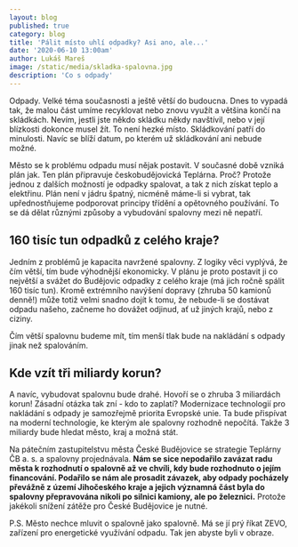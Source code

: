```yaml
---
layout: blog
published: true
category: blog
title: 'Pálit místo uhlí odpadky? Asi ano, ale...'
date: '2020-06-10 13:00am'
author: Lukáš Mareš
image: /static/media/skladka-spalovna.jpg
description: 'Co s odpady'
---
```

Odpady. Velké téma současnosti a ještě větší do budoucna. Dnes to vypadá tak, že malou část umíme recyklovat nebo znovu využít a většina končí na skládkách. Nevím, jestli jste někdo skládku někdy navštívil, nebo v její blízkosti dokonce musel žít. To není hezké místo. Skládkování patří do minulosti. Navíc se blíží datum, po kterém už skládkování ani nebude možné.

Město se k problému odpadu musí nějak postavit. V současné době vzniká plán jak. Ten plán připravuje českobudějovická Teplárna. Proč? Protože jednou z dalších možností je odpadky spalovat, a tak z nich získat teplo a elektřinu. Plán není v jádru špatný, nicméně máme-li si vybrat, tak upřednostňujeme podporovat principy třídění a opětovného používání. To se dá dělat různými způsoby a vybudování spalovny mezi ně nepatří.

## 160 tisíc tun odpadků z celého kraje?

Jedním z problémů je kapacita navržené spalovny. Z logiky věci vyplývá, že čím větší, tím bude výhodnější ekonomicky. V plánu je proto postavit ji co největší a svážet do Budějovic odpadky z celého kraje (má jich ročně spálit 160 tisíc tun). Kromě extrémního navýšení dopravy (zhruba 50 kamionů denně!) může totiž velmi snadno dojít k tomu, že nebude-li se dostávat odpadu našeho, začneme ho dovážet odjinud, ať už jiných krajů, nebo z ciziny.

Čím větší spalovnu budeme mít, tím menší tlak bude na nakládání s odpady jinak než spalováním.

## Kde vzít tři miliardy korun?

A navíc, vybudovat spalovnu bude drahé. Hovoří se o zhruba 3 miliardách korun! Zásadní otázka tak zní - kdo to zaplatí? Modernizace technologií pro nakládání s odpady je samozřejmě priorita Evropské unie. Ta bude přispívat na moderní technologie, ke kterým ale spalovny rozhodně nepočítá. Takže 3 miliardy bude hledat město, kraj a možná stát.

Na pátečním zastupitelstvu města České Budějovice se strategie Teplárny ČB a. s. a spalovny projednávala. **Nám se sice nepodařilo zavázat radu města k rozhodnutí o spalovně až ve chvíli, kdy bude rozhodnuto o jejím financování. Podařilo se nám ale prosadit závazek, aby odpady pocházely převážně z území Jihočeského kraje a jejich významná část byla do spalovny přepravována nikoli po silnici kamiony, ale po železnici.** Protože jakékoli snížení zátěže pro České Budějovice je nutné.

P.S. Město nechce mluvit o spalovně jako spalovně. Má se jí prý říkat ZEVO, zařízení pro energetické využívání odpadu. Tak jen abyste byli v obraze. 

